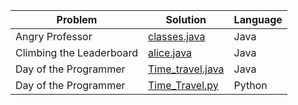 
| Problem  | Solution | Language |
| ------------- | ------------- | ------------- |
| Angry Professor  | [classes.java](https://github.com/JashSohni/hackerank/blob/master/classes.java)  | Java |
| Climbing the Leaderboard  | [alice.java](https://github.com/JashSohni/hackerank/blob/master/alice3.java)  | Java |
| Day of the Programmer  | [Time_travel.java](https://github.com/JashSohni/hackerank/blob/master/Time_travel.java)  | Java |
| Day of the Programmer  | [Time_Travel.py](https://github.com/JashSohni/hackerank/blob/master/Time_Travel.py)  | Python |
